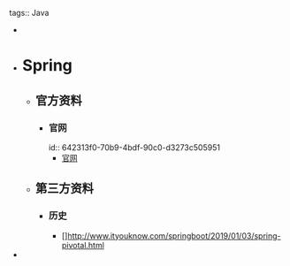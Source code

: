 tags:: Java

-
- # Spring
	- ## 官方资料
		- ### 官网
		  id:: 642313f0-70b9-4bdf-90c0-d3273c505951
			- [官网](https://spring.io/)
	- ## 第三方资料
		- ### 历史
			- []http://www.ityouknow.com/springboot/2019/01/03/spring-pivotal.html
-